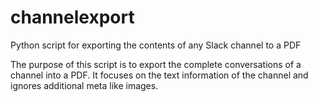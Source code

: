 # channelexport
Python script for exporting the contents of any Slack channel to a PDF

The purpose of this script is to export the complete conversations of a channel into a PDF. It focuses on the text information of the channel and ignores additional meta like images.

